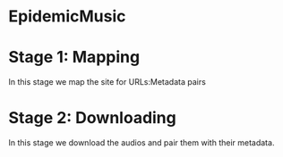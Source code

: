# EpidemicMusic

# Stage 1: Mapping

In this stage we map the site for URLs:Metadata pairs

# Stage 2: Downloading

In this stage we download the audios and pair them with their metadata.